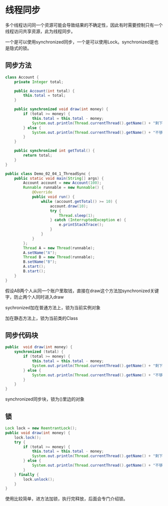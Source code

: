 # 线程同步

多个线程访问同一个资源可能会导致结果的不确定性，因此有时需要控制只有一个线程访问共享资源，此为线程同步。

一个是可以使用synchronized同步，一个是可以使用Lock。synchronized是也是隐式的锁。

## 同步方法


```java
class Account {
    private Integer total;

    public Account(int total) {
        this.total = total;
    }

    public synchronized void draw(int money) {
        if (total >= money) {
            this.total = this.total - money;
            System.out.println(Thread.currentThread().getName() + "剩下" + this.total);
        } else {
            System.out.println(Thread.currentThread().getName() + "不够了");
        }
    }

    public synchronized int getTotal() {
        return total;
    }
}

public class Demo_02_04_1_ThreadSync {
    public static void main(String[] args) {
        Account account = new Account(100);
        Runnable runnable = new Runnable() {
            @Override
            public void run() {
                while (account.getTotal() >= 10) {
                    account.draw(10);
                    try {
                        Thread.sleep(1);
                    } catch (InterruptedException e) {
                        e.printStackTrace();
                    }
                }
            }
        };
        Thread A = new Thread(runnable);
        A.setName("A");
        Thread B = new Thread(runnable);
        B.setName("B");
        A.start();
        B.start();
    }
}

```

假设AB两个人从同一个账户里取钱，直接在draw这个方法加synchronized关键字，防止两个人同时进入draw

sychronized加在普通方法上，锁为当前实例对象

加在静态方法上，锁为当前类的Class

## 同步代码块

```java
public  void draw(int money) {
    synchronized (total) {
        if (total >= money) {
            this.total = this.total - money;
            System.out.println(Thread.currentThread().getName() + "剩下" + this.total);
        } else {
            System.out.println(Thread.currentThread().getName() + "不够了");
        }
    }
}
```

synchronized同步块，锁为()里边的对象

## 锁

```java 
Lock lock = new ReentrantLock();
public void draw(int money) {
    lock.lock();
    try {
        if (total >= money) {
            this.total = this.total - money;
            System.out.println(Thread.currentThread().getName() + "剩下" + this.total);
        } else {
            System.out.println(Thread.currentThread().getName() + "不够了");
        }
    } finally {
        lock.unlock();
    }
}
```

使用比较简单，进方法加锁，执行完释放，后面会专门介绍锁。
